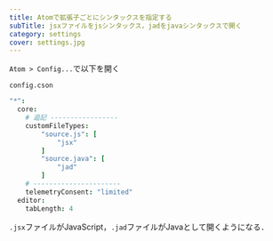 ```yaml
---
title: Atomで拡張子ごとにシンタックスを指定する
subTitle: jsxファイルをjsシンタックス，jadをjavaシンタックスで開く
category: settings
cover: settings.jpg
---
```


`Atom > Config...`で以下を開く

`config.cson`
```CoffeeScript
"*":
  core:
    # 追記 -----------------
    customFileTypes:
        "source.js": [
            "jsx"
        ]
        "source.java": [
            "jad"
        ]
    # ----------------------
    telemetryConsent: "limited"
  editor:
    tabLength: 4
```

`.jsx`ファイルがJavaScript，`.jad`ファイルがJavaとして開くようになる．
